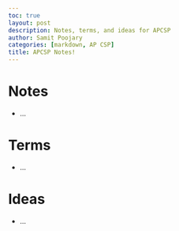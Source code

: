```yaml
---
toc: true
layout: post
description: Notes, terms, and ideas for APCSP
author: Samit Poojary
categories: [markdown, AP CSP]
title: APCSP Notes!
---
```


# Notes

- ...


# Terms

- ...


# Ideas 

- ...